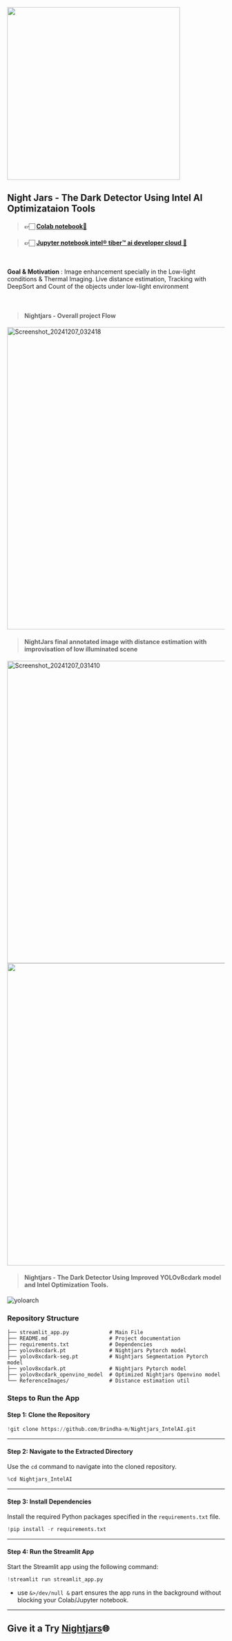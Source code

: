 

<img src="https://github.com/user-attachments/assets/79e359fb-809d-4aa6-87db-43e6223f052f" width = "400"/>

## Night Jars - The Dark Detector Using Intel AI Optimizataion Tools 

> #### 👉🏻 [Colab notebook🔗](https://colab.research.google.com/drive/1oVe-88LOAtx-HLJsvrhuNWzKaY4QZ2uE?usp=sharing)

> #### 👉🏻 [Jupyter notebook intel® tiber™ ai developer cloud 🔗](https://jupyter-batch-us-region-1.cloud.intel.com/hub/user-redirect/lab/tree/Nightjars_intel_bindascode.ipynb)

<br>

**Goal & Motivation** : Image enhancement specially in the Low-light conditions & Thermal Imaging. Live distance estimation, Tracking with DeepSort and Count of the objects under low-light environment

<br>

> #### Nightjars - Overall project Flow
<img width="700" alt="Screenshot_20241207_032418" src="https://github.com/user-attachments/assets/e575434c-01c8-49b9-9959-f28ea93e4921">

<br>

> #### NightJars final annotated image with distance estimation with improvisation of low illuminated scene

<img width="700" alt="Screenshot_20241207_031410" src="https://github.com/user-attachments/assets/fef8b741-f36c-4de6-8337-59ab4a956fb9">
<img width="700" src="https://github.com/user-attachments/assets/cf2a3738-2c98-49d5-9ea8-38d33bd7332a">

<br>

> #### Nightjars - The Dark Detector Using Improved YOLOv8cdark model and Intel Optimization Tools.

![yoloarch](https://github.com/user-attachments/assets/9f176758-9dd1-4938-8a95-8b6134ce1678)

### **Repository Structure**
```
├── streamlit_app.py             # Main File
├── README.md                    # Project documentation
├── requirements.txt             # Dependencies
├── yolov8xcdark.pt              # Nightjars Pytorch model
├── yolov8xcdark-seg.pt          # Nightjars Segmentation Pytorch model
├── yolov8xcdark.pt              # Nightjars Pytorch model
├── yolov8xcdark_openvino_model  # Optimized Nightjars Openvino model
└── ReferenceImages/             # Distance estimation util
```

### **Steps to Run the App**

#### **Step 1: Clone the Repository**

```python
!git clone https://github.com/Brindha-m/Nightjars_IntelAI.git
```


---

#### **Step 2: Navigate to the Extracted Directory**
Use the `cd` command to navigate into the cloned repository.

```python
%cd Nightjars_IntelAI
```
---

#### **Step 3: Install Dependencies**
Install the required Python packages specified in the `requirements.txt` file.

```python
!pip install -r requirements.txt
```

---

#### **Step 4: Run the Streamlit App**
Start the Streamlit app using the following command:

```python
!streamlit run streamlit_app.py
```

- use  `&>/dev/null &` part ensures the app runs in the background without blocking your Colab/Jupyter notebook.

---


## Give it a Try [Nightjars](https://nightjars-brindha.streamlit.app/)🌐 
